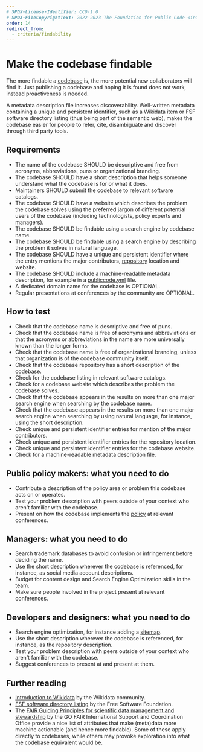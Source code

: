 ```yaml
---
# SPDX-License-Identifier: CC0-1.0
# SPDX-FileCopyrightText: 2022-2023 The Foundation for Public Code <info@publiccode.net>, https://standard.publiccode.net/AUTHORS
order: 14
redirect_from:
  - criteria/findability
---
```


# Make the codebase findable

The more findable a [codebase](../glossary.md#codebase) is, the more potential new collaborators will find it.
Just publishing a codebase and hoping it is found does not work, instead proactiveness is needed.

A metadata description file increases discoverability.
Well-written metadata containing a unique and persistent identifier, such as a Wikidata item or FSF software directory listing (thus being part of the semantic web), makes the codebase easier for people to refer, cite, disambiguate and discover through third party tools.

## Requirements

* The name of the codebase SHOULD be descriptive and free from acronyms, abbreviations, puns or organizational branding.
* The codebase SHOULD have a short description that helps someone understand what the codebase is for or what it does.
* Maintainers SHOULD submit the codebase to relevant software catalogs.
* The codebase SHOULD have a website which describes the problem the codebase solves using the preferred jargon of different potential users of the codebase (including technologists, policy experts and managers).
* The codebase SHOULD be findable using a search engine by codebase name.
* The codebase SHOULD be findable using a search engine by describing the problem it solves in natural language.
* The codebase SHOULD have a unique and persistent identifier where the entry mentions the major contributors, [repository](../glossary.md#repository) location and website.
* The codebase SHOULD include a machine-readable metadata description, for example in a [publiccode.yml](https://github.com/publiccodeyml/publiccode.yml) file.
* A dedicated domain name for the codebase is OPTIONAL.
* Regular presentations at conferences by the community are OPTIONAL.

## How to test

* Check that the codebase name is descriptive and free of puns.
* Check that the codebase name is free of acronyms and abbreviations or that the acronyms or abbreviations in the name are more universally known than the longer forms.
* Check that the codebase name is free of organizational branding, unless that organization is of the codebase community itself.
* Check that the codebase repository has a short description of the codebase.
* Check for the codebase listing in relevant software catalogs.
* Check for a codebase website which describes the problem the codebase solves.
* Check that the codebase appears in the results on more than one major search engine when searching by the codebase name.
* Check that the codebase appears in the results on more than one major search engine when searching by using natural language, for instance, using the short description.
* Check unique and persistent identifier entries for mention of the major contributors.
* Check unique and persistent identifier entries for the repository location.
* Check unique and persistent identifier entries for the codebase website.
* Check for a machine-readable metadata description file.

## Public policy makers: what you need to do

* Contribute a description of the policy area or problem this codebase acts on or operates.
* Test your problem description with peers outside of your context who aren't familiar with the codebase.
* Present on how the codebase implements the [policy](../glossary.md#policy) at relevant conferences.

## Managers: what you need to do

* Search trademark databases to avoid confusion or infringement before deciding the name.
* Use the short description wherever the codebase is referenced, for instance, as social media account descriptions.
* Budget for content design and Search Engine Optimization skills in the team.
* Make sure people involved in the project present at relevant conferences.

## Developers and designers: what you need to do

* Search engine optimization, for instance adding a [sitemap](https://www.sitemaps.org/protocol.html).
* Use the short description wherever the codebase is referenced, for instance, as the repository description.
* Test your problem description with peers outside of your context who aren't familiar with the codebase.
* Suggest conferences to present at and present at them.

## Further reading

* [Introduction to Wikidata](https://www.wikidata.org/wiki/Wikidata:Introduction) by the Wikidata community.
* [FSF software directory listing](https://directory.fsf.org/wiki/Main_Page) by the Free Software Foundation.
* The [FAIR Guiding Principles for scientific data management and stewardship](https://www.go-fair.org/fair-principles/) by the GO FAIR International Support and Coordination Office provide a nice list of attributes that make (meta)data more machine actionable (and hence more findable). Some of these apply directly to codebases, while others may provoke exploration into what the codebase equivalent would be.

